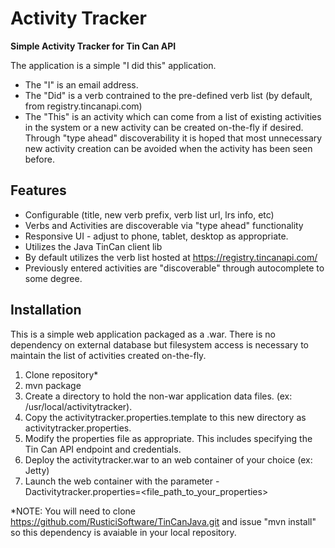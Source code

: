 Activity Tracker
===============
**Simple Activity Tracker for Tin Can API**

The application is a simple "I did this" application.

* The "I" is an email address.
* The "Did" is a verb contrained to the pre-defined verb list (by default, from registry.tincanapi.com)
* The "This" is an activity which can come from a list of existing activities in the system or a new activity
can be created on-the-fly if desired.  Through "type ahead" discoverability it is hoped that most unnecessary
new activity creation can be avoided when the activity has been seen before.

Features
--------
* Configurable (title, new verb prefix, verb list url, lrs info, etc)
* Verbs and Activities are discoverable via "type ahead" functionality
* Responsive UI - adjust to phone, tablet, desktop as appropriate.
* Utilizes the Java TinCan client lib
* By default utilizes the verb list hosted at https://registry.tincanapi.com/
* Previously entered activities are "discoverable" through autocomplete to some degree.

Installation
------------
This is a simple web application packaged as a .war.  There is no dependency on external database but filesystem
access is necessary to maintain the list of activities created on-the-fly.

1. Clone repository*
2. mvn package
3. Create a directory to hold the non-war application data files. (ex: /usr/local/activitytracker).
4. Copy the activitytracker.properties.template to this new directory as activitytracker.properties.
5. Modify the properties file as appropriate.  This includes specifying the Tin Can API endpoint and credentials.
6. Deploy the activitytracker.war to an web container of your choice (ex: Jetty)
7. Launch the web container with the parameter -Dactivitytracker.properties=<file_path_to_your_properties>

*NOTE: You will need to clone https://github.com/RusticiSoftware/TinCanJava.git and issue "mvn install" so this
dependency is avaiable in your local repository.


